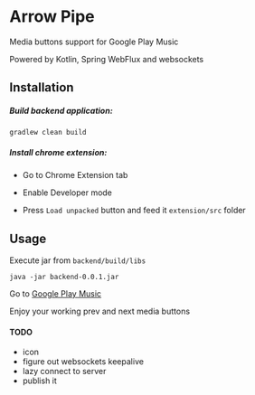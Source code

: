 # Arrow Pipe

Media buttons support for Google Play Music

Powered by Kotlin, Spring WebFlux and websockets

## Installation

##### Build backend application:

   `gradlew clean build`

##### Install chrome extension:
    
   * Go to Chrome Extension tab
   
   * Enable Developer mode
   
   * Press `Load unpacked` button and feed it `extension/src` folder
    
    
## Usage

   Execute jar from `backend/build/libs`
   
  `java -jar backend-0.0.1.jar`
        
   Go to [Google Play Music](https://play.google.com/music/)
   
   Enjoy your working prev and next media buttons


#### TODO

   * icon
   * figure out websockets keepalive
   * lazy connect to server
   * publish it
